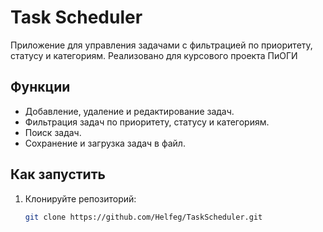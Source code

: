 # Task Scheduler

Приложение для управления задачами с фильтрацией по приоритету, статусу и категориям. Реализовано для курсового проекта ПиОГИ

## Функции
- Добавление, удаление и редактирование задач.
- Фильтрация задач по приоритету, статусу и категориям.
- Поиск задач.
- Сохранение и загрузка задач в файл.

## Как запустить
1. Клонируйте репозиторий:
   ```bash
   git clone https://github.com/Helfeg/TaskScheduler.git
